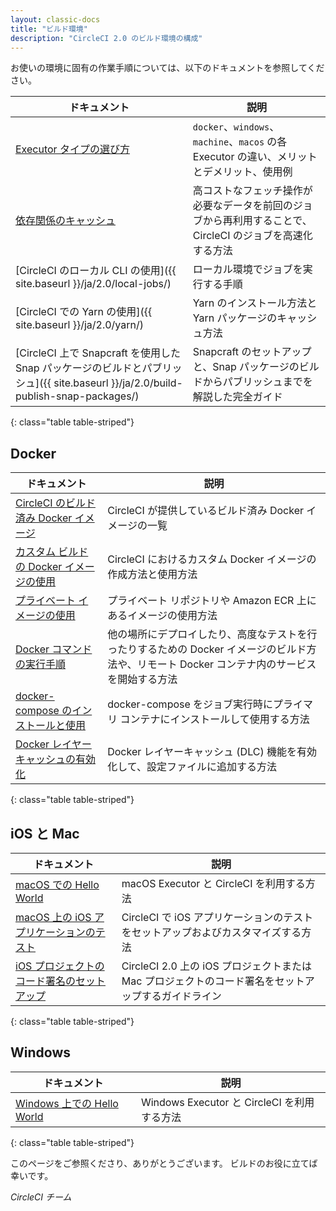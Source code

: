 ```yaml
---
layout: classic-docs
title: "ビルド環境"
description: "CircleCI 2.0 のビルド環境の構成"
---
```



お使いの環境に固有の作業手順については、以下のドキュメントを参照してください。

| ドキュメント                                                                                                   | 説明                                                                  |
| -------------------------------------------------------------------------------------------------------- | ------------------------------------------------------------------- |
| <a href="{{ site.baseurl }}/ja/2.0/executor-types/">Executor タイプの選び方</a>                                                                                | `docker`、`windows`、`machine`、`macos` の各 Executor の違い、メリットとデメリット、使用例 |
| <a href="{{ site.baseurl }}/ja/2.0/caching/">依存関係のキャッシュ</a>                                                                                | 高コストなフェッチ操作が必要なデータを前回のジョブから再利用することで、CircleCI のジョブを高速化する方法           |
| [CircleCI のローカル CLI の使用]({{ site.baseurl }}/ja/2.0/local-jobs/)                                             | ローカル環境でジョブを実行する手順                                                   |
| [CircleCI での Yarn の使用]({{ site.baseurl }}/ja/2.0/yarn/)                                                     | Yarn のインストール方法と Yarn パッケージのキャッシュ方法                                  |
| [CircleCI 上で Snapcraft を使用した Snap パッケージのビルドとパブリッシュ]({{ site.baseurl }}/ja/2.0/build-publish-snap-packages/) | Snapcraft のセットアップと、Snap パッケージのビルドからパブリッシュまでを解説した完全ガイド               |
{: class="table table-striped"}

## Docker

| ドキュメント                    | 説明                                                                             |
| ------------------------- | ------------------------------------------------------------------------------ |
| <a href="{{ site.baseurl }}/ja/2.0/circleci-images/">CircleCI のビルド済み Docker イメージ</a> | CircleCI が提供しているビルド済み Docker イメージの一覧                                           |
| <a href="{{ site.baseurl }}/ja/2.0/custom-images/">カスタム ビルドの Docker イメージの使用</a> | CircleCI におけるカスタム Docker イメージの作成方法と使用方法                                        |
| <a href="{{ site.baseurl }}/ja/2.0/private-images/">プライベート イメージの使用</a> | プライベート リポジトリや Amazon ECR 上にあるイメージの使用方法                                         |
| <a href="{{ site.baseurl }}/ja/2.0/building-docker-images/">Docker コマンドの実行手順</a> | 他の場所にデプロイしたり、高度なテストを行ったりするための Docker イメージのビルド方法や、リモート Docker コンテナ内のサービスを開始する方法 |
| <a href="{{ site.baseurl }}/ja/2.0/docker-compose/">docker-compose のインストールと使用</a> | docker-compose をジョブ実行時にプライマリ コンテナにインストールして使用する方法                               |
| <a href="{{ site.baseurl }}/ja/2.0/docker-layer-caching/">Docker レイヤーキャッシュの有効化</a> | Docker レイヤーキャッシュ (DLC) 機能を有効化して、設定ファイルに追加する方法                                  |
{: class="table table-striped"}

## iOS と Mac

| ドキュメント                     | 説明                                                            |
| -------------------------- | ------------------------------------------------------------- |
| <a href="{{ site.baseurl }}/ja/2.0/hello-world-macos/">macOS での Hello World</a>  | macOS Executor と CircleCI を利用する方法                             |
| <a href="{{ site.baseurl }}/ja/2.0/testing-ios/">macOS 上の iOS アプリケーションのテスト</a>  | CircleCI で iOS アプリケーションのテストをセットアップおよびカスタマイズする方法               |
| <a href="{{ site.baseurl }}/ja/2.0/ios-codesigning/">iOS プロジェクトのコード署名のセットアップ</a> | CircleCI 2.0 上の iOS プロジェクトまたは Mac プロジェクトのコード署名をセットアップするガイドライン |
{: class="table table-striped"}


## Windows

| ドキュメント                     | 説明                                  |
| -------------------------- | ----------------------------------- |
| <a href="{{ site.baseurl }}/ja/2.0/hello-world-windows/">Windows 上での Hello World</a> | Windows Executor と CircleCI を利用する方法 |
{: class="table table-striped"}

このページをご参照くださり、ありがとうございます。 ビルドのお役に立てば幸いです。

*CircleCI チーム*
